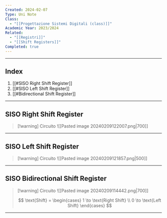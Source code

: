 ```yaml
---
Created: 2024-02-07
Type: Uni Note
Class:
  - "[[Progettazione Sistemi Digitali (class)]]"
Academic Year: 2023/2024
Related:
  - "[[Registri]]"
  - "[[Shift Registers]]"
Completed: true
---
```

---
## Index
1. [[#SISO Right Shift Register]]
2. [[#SISO Left Shift Register]]
3. [[#Bidirectional Shift Register]]

---
## SISO Right Shift Register 

>[!warning] Circuito
>![[Pasted image 20240209122007.png|700]]

---
## SISO Left Shift Register 

>[!warning] Circuito
>![[Pasted image 20240209121857.png|500]]

---
## SISO Bidirectional Shift Register

>[!warning] Circuito
>![[Pasted image 20240209114442.png|700]]
>
>$$ \text{Shift} = \begin{cases}
>1 \to \text{Right Shift} \\
>0 \to \text{Left Shift}
>\end{cases} $$

---